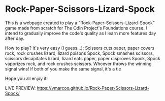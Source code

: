 # Rock-Paper-Scissors-Lizard-Spock

This is a webpage created to play a "Rock-Paper-Scissors-Lizard-Spock" game 
made from scratch for The Odin Project's Foundations course. I intend 
to gradually improve the code's quality as I learn more features day after day. 

How to play? It's very easy (I guess...): Scissors cuts paper, paper covers rock, 
rock crushes lizard, lizard poisons Spock, Spock smashes scissors, scissors decapitates lizard, 
lizard eats paper, paper disproves Spock, Spock vaporizes rock, and rock crushes scissors. 
Whoever throws the winning signal wins! If both of you make the same signal, it's a tie

Hope you all enjoy it!

LIVE PREVIEW: https://vmarcoo.github.io/Rock-Paper-Scissors-Lizard-Spock/
